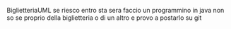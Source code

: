 BiglietteriaUML
se riesco entro sta sera faccio un programmino
in java non so se proprio della biglietteria o di
un altro e provo a postarlo su git
